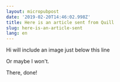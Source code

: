 ```yaml
---
layout: micropubpost
date: '2019-02-20T14:46:02.998Z'
title: Here is an article sent from Quill
slug: here-is-an-article-sent
lang: en
---
```

Hi will include an image just below this line

Or maybe I won't.   


There, done!
